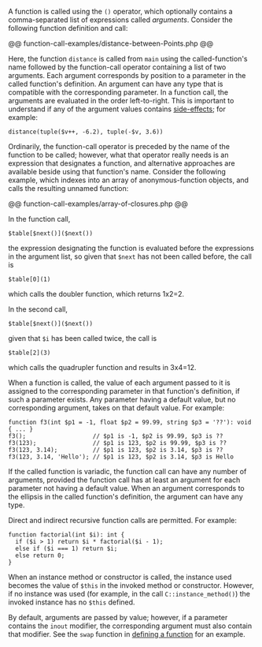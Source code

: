 A function is called using the `()` operator, which optionally contains a comma-separated list of expressions called *arguments*.  Consider
the following function definition and call:

@@ function-call-examples/distance-between-Points.php @@

Here, the function `distance` is called from `main` using the called-function's name followed by the function-call operator containing a
list of two arguments.  Each argument corresponds by position to a parameter in the called function's definition. An argument can have any
type that is compatible with the corresponding parameter. In a function call, the arguments are evaluated in the order left-to-right.  This
is important to understand if any of the argument values contains [side-effects](some-basics.md); for example:

```Hack
distance(tuple($v++, -6.2), tuple(-$v, 3.6))
```

Ordinarily, the function-call operator is preceded by the name of the function to be called; however, what that operator really needs is an
expression that designates a function, and alternative approaches are available beside using that function's name. Consider the following example,
which indexes into an array of anonymous-function objects, and calls the resulting unnamed function:

@@ function-call-examples/array-of-closures.php @@

In the function call,

```Hack
$table[$next()]($next())
```

the expression designating the function is evaluated before the expressions in the argument list, so given that `$next` has not been called before, the call is

```Hack
$table[0](1)
```

which calls the doubler function, which returns 1x2=2.

In the second call,

```Hack
$table[$next()]($next())
```

given that `$i` has been called twice, the call is

```Hack
$table[2](3)
```

which calls the quadrupler function and results in 3x4=12.

When a function is called, the value of each argument passed to it is assigned to the corresponding parameter in that function's definition,
if such a parameter exists.  Any parameter having a default value, but no corresponding argument, takes on that default value.  For example:

```Hack
function f3(int $p1 = -1, float $p2 = 99.99, string $p3 = '??'): void { ... }
f3();                   // $p1 is -1, $p2 is 99.99, $p3 is ??
f3(123);                // $p1 is 123, $p2 is 99.99, $p3 is ??
f3(123, 3.14);          // $p1 is 123, $p2 is 3.14, $p3 is ??
f3(123, 3.14, 'Hello'); // $p1 is 123, $p2 is 3.14, $p3 is Hello
```

If the called function is variadic, the function call can have any number of arguments, provided the function call has at least an argument
for each parameter not having a default value.  When an argument corresponds to the ellipsis in the called function's definition, the argument
can have any type.

Direct and indirect recursive function calls are permitted.  For example:

```Hack
function factorial(int $i): int {
  if ($i > 1) return $i * factorial($i - 1);
  else if ($i === 1) return $i;
  else return 0;
}
```

When an instance method or constructor is called, the instance used becomes the value of `$this` in the invoked method or constructor. However,
if no instance was used (for example, in the call `C::instance_method()`) the invoked instance has no `$this` defined.

By default, arguments are passed by value; however, if a parameter contains the `inout` modifier, the corresponding argument must also contain
that modifier. See the `swap` function in [defining a function](../functions/defining-a-function.md) for an example.
